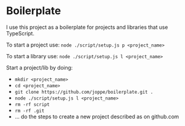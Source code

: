 # Boilerplate

I use this project as a boilerplate for projects and libraries that use TypeScript.

To start a project use:
`node ./script/setup.js p <project_name>`

To start a library use:
`node ./script/setup.js l <project_name>`

Start a project/lib by doing:

- `mkdir <project_name>`
- `cd <project_name>`
- `git clone https://github.com/joppe/boilerplate.git .`
- `node ./script/setup.js l <project_name>`
- `rm -rf script`
- `rm -rf .git`
- ... do the steps to create a new project described as on github.com
